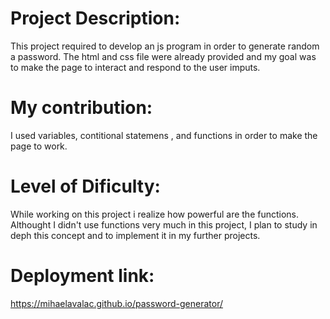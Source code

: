 # Project Description:
This project required to develop an js program in order to generate random a password. The html and css file were already provided and my goal was to make the page to interact and respond to the user imputs. 


# My contribution:
I used variables, contitional statemens , and functions in order to make the page to work. 

# Level of Dificulty:
While working on this project i realize how powerful are the functions. Althought I didn't use functions very much in this project, I plan to study in deph this concept and to implement it in my further projects. 

# Deployment link:
https://mihaelavalac.github.io/password-generator/